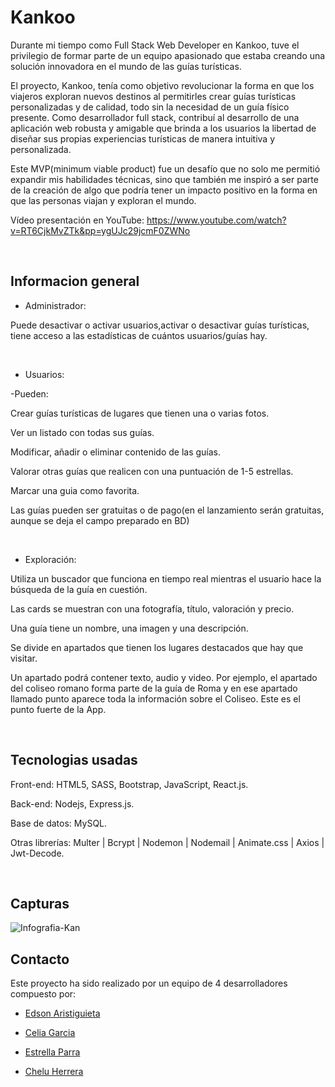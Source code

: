 <h1>Kankoo</h1>

<p>Durante mi tiempo como Full Stack Web Developer en Kankoo, tuve el privilegio de formar parte de un equipo apasionado que estaba creando una solución innovadora en el mundo de las guías turísticas.

El proyecto, Kankoo, tenía como objetivo revolucionar la forma en que los viajeros exploran nuevos destinos al permitirles crear guías turísticas personalizadas y de calidad, todo sin la necesidad de un guía físico presente. Como desarrollador full stack, contribuí al desarrollo de una aplicación web robusta y amigable que brinda a los usuarios la libertad de diseñar sus propias experiencias turísticas de manera intuitiva y personalizada.

Este MVP(minimum viable product) fue un desafío que no solo me permitió expandir mis habilidades técnicas, sino que también me inspiró a ser parte de la creación de algo que podría tener un impacto positivo en la forma en que las personas viajan y exploran el mundo.</p>

Vídeo presentación en YouTube: https://www.youtube.com/watch?v=RT6CjkMvZTk&pp=ygUJc29jcmF0ZWNo

<br>

<h2>Informacion general </h2>

- Administrador:

Puede desactivar o activar usuarios,activar o desactivar guías turísticas, tiene acceso a las estadísticas de cuántos usuarios/guías hay.

<br>

- Usuarios:

-Pueden:
<p> Crear guías turísticas de lugares que tienen una o varias fotos. </p>
<p> Ver un listado con todas sus guías.  </p>
<p> Modificar, añadir o eliminar contenido de las guías.  </p>
<p> Valorar otras guías que realicen con una puntuación de 1-5 estrellas.  </p>
<p> Marcar una guia como favorita.   </p>
<p> Las guías pueden ser gratuitas o de pago(en el lanzamiento serán gratuitas, aunque se deja el campo preparado en BD)  </p>

<br>

- Exploración:

<p>Utiliza un buscador que funciona en tiempo real mientras el usuario hace la búsqueda de la guía en cuestión. </p>
<p>Las cards se muestran con una fotografía, título, valoración y precio. </p>
<p>Una guía tiene un nombre, una imagen y una descripción. </p>
<p>Se divide en apartados que tienen los lugares destacados que hay que
visitar. </p>
<p>Un apartado podrá contener texto, audio y video. Por ejemplo, el apartado del coliseo romano forma parte de la guía de Roma y en ese apartado llamado punto aparece toda la información sobre el Coliseo. Este es el punto fuerte de la App. </p>

<br>

<h2>Tecnologias usadas </h2>

Front-end: HTML5, SASS, Bootstrap, JavaScript, React.js.

Back-end: Nodejs, Express.js.

Base de datos: MySQL.

Otras librerías: Multer | Bcrypt | Nodemon | Nodemail | Animate.css | Axios | Jwt-Decode.

<br>

<h2>Capturas</h2>

![Infografia-Kan](https://github.com/EAristiguieta/Kankoo_Project/assets/147413490/4cc7b65a-d5a7-4ce0-a3a2-d4b27ff3137c)

<h2>Contacto</h2>
Este proyecto ha sido realizado por un equipo de 4 desarrolladores compuesto por:

- [Edson Aristiguieta ](https://github.com/EAristiguieta)

- [Celia Garcia](https://github.com/Celiagarcialopez)

- [Estrella Parra](https://github.com/EstrellaParra)

- [Chelu Herrera](https://github.com/chelu07)

